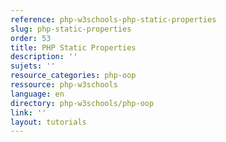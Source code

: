 ```yaml
---
reference: php-w3schools-php-static-properties
slug: php-static-properties
order: 53
title: PHP Static Properties
description: ''
sujets: ''
resource_categories: php-oop
ressource: php-w3schools
language: en
directory: php-w3schools/php-oop
link: ''
layout: tutorials
---
```


